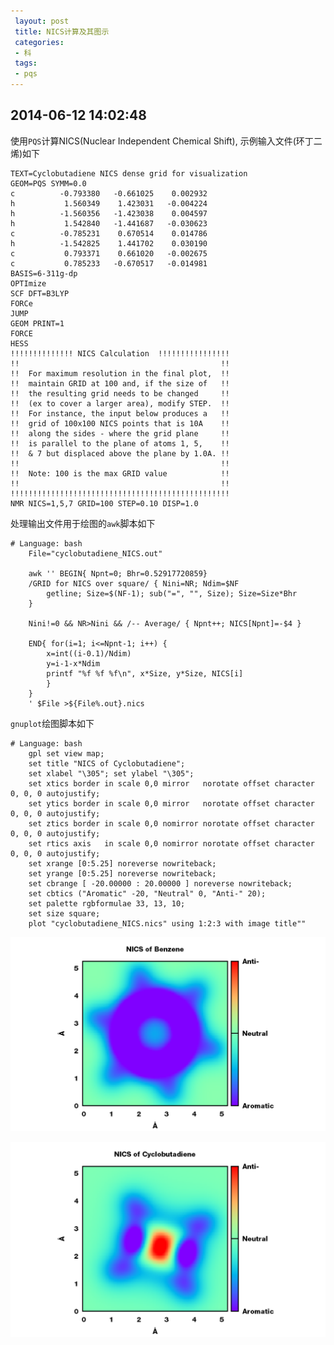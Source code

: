 ```yaml
---
 layout: post
 title: NICS计算及其图示
 categories: 
 - 科
 tags:
 - pqs
---
```


## 2014-06-12 14:02:48

使用`PQS`计算NICS(Nuclear Independent Chemical Shift), 示例输入文件(环丁二烯)如下

	TEXT=Cyclobutadiene NICS dense grid for visualization
	GEOM=PQS SYMM=0.0
	c          -0.793380   -0.661025    0.002932
	h           1.560349    1.423031   -0.004224
	h          -1.560356   -1.423038    0.004597
	h           1.542840   -1.441687   -0.030623
	c          -0.785231    0.670514    0.014786
	h          -1.542825    1.441702    0.030190
	c           0.793371    0.661020   -0.002675
	c           0.785233   -0.670517   -0.014981
	BASIS=6-311g-dp
	OPTImize
	SCF DFT=B3LYP
	FORCe
	JUMP
	GEOM PRINT=1
	FORCE
	HESS
	!!!!!!!!!!!!!! NICS Calculation  !!!!!!!!!!!!!!!!
	!!                                             !!
	!!  For maximum resolution in the final plot,  !!
	!!  maintain GRID at 100 and, if the size of   !!
	!!  the resulting grid needs to be changed     !!
	!!  (ex to cover a larger area), modify STEP.  !!
	!!  For instance, the input below produces a   !!
	!!  grid of 100x100 NICS points that is 10A    !!
	!!  along the sides - where the grid plane     !!
	!!  is parallel to the plane of atoms 1, 5,    !!
	!!  & 7 but displaced above the plane by 1.0A. !!
	!!                                             !!
	!!  Note: 100 is the max GRID value            !!
	!!                                             !!
	!!!!!!!!!!!!!!!!!!!!!!!!!!!!!!!!!!!!!!!!!!!!!!!!!
	NMR NICS=1,5,7 GRID=100 STEP=0.10 DISP=1.0

处理输出文件用于绘图的`awk`脚本如下

<pre class="line-numbers" data-start="0"><code class="language-bash"># Language: bash
	File="cyclobutadiene_NICS.out"
	
	awk '' BEGIN{ Npnt=0; Bhr=0.52917720859}
	/GRID for NICS over square/ { Nini=NR; Ndim=$NF
		getline; Size=$(NF-1); sub("=", "", Size); Size=Size*Bhr
	}
	
	Nini!=0 && NR>Nini && /-- Average/ { Npnt++; NICS[Npnt]=-$4 }
	
	END{ for(i=1; i<=Npnt-1; i++) {
		x=int((i-0.1)/Ndim)
		y=i-1-x*Ndim
		printf "%f %f %f\n", x*Size, y*Size, NICS[i]
		}
	}
	' $File >${File%.out}.nics
</code></pre>

`gnuplot`绘图脚本如下

<pre class="line-numbers" data-start="0"><code class="language-bash"># Language: bash
	gpl set view map;
	set title "NICS of Cyclobutadiene";
	set xlabel "\305"; set ylabel "\305";
	set xtics border in scale 0,0 mirror   norotate offset character 0, 0, 0 autojustify;
	set ytics border in scale 0,0 mirror   norotate offset character 0, 0, 0 autojustify;
	set ztics border in scale 0,0 nomirror norotate offset character 0, 0, 0 autojustify;
	set rtics axis   in scale 0,0 nomirror norotate offset character 0, 0, 0 autojustify;
	set xrange [0:5.25] noreverse nowriteback;
	set yrange [0:5.25] noreverse nowriteback;
	set cbrange [ -20.00000 : 20.00000 ] noreverse nowriteback;
	set cbtics ("Aromatic" -20, "Neutral" 0, "Anti-" 20);
	set palette rgbformulae 33, 13, 10;
	set size square;
	plot "cyclobutadiene_NICS.nics" using 1:2:3 with image title""
</code></pre>

![环丁二烯](/pic/2014-06-12-NICS_benzene.png)

![苯](/pic/2014-06-12-NICS_cyclobutadiene.png)





